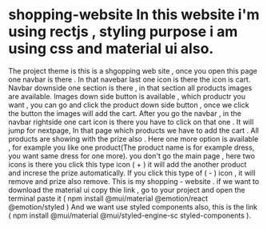 # shopping-website   In this website i'm using rectjs , styling purpose i am using css and material ui also.
The project theme is this is a shgopping web site , once you open this page one navbar is there . In that navebar last one icon is there the icon is cart.
Navbar downside one section is there , in that section all products images are available. 
Images down side  button is available , which productr you want , you can go and click the product down side button ,
once we click the button the images will add the cart.
After you go the navbar  , in the navbar rightside one cart icon is there you have to click on that one .
It will jump for nextpage, In that page which products we have to add the cart . All products are showing with the prize also .
Here one more option is available , for example you like one product(The product name is for example dress, you want same dress for one more). 
you don't go the main page , here two icons is there you click this type icon  ( + ) it will add the another product and increse the prize automatically. If you click this type of ( - ) icon , it will remove and prize also remove.
This is my shopping - website .
if we want to download the material ui copy thie link , go to your project and open the terminal paste it (  npm install @mui/material @emotion/react @emotion/styled )
And we want use styled components also,  this is the link ( npm install @mui/material @mui/styled-engine-sc styled-components ).

